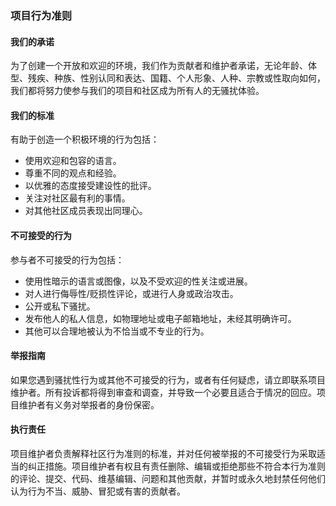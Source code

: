 ### **项目行为准则**

#### **我们的承诺**

为了创建一个开放和欢迎的环境，我们作为贡献者和维护者承诺，无论年龄、体型、残疾、种族、性别认同和表达、国籍、个人形象、人种、宗教或性取向如何，我们都将努力使参与我们的项目和社区成为所有人的无骚扰体验。

#### **我们的标准**

有助于创造一个积极环境的行为包括：
* 使用欢迎和包容的语言。
* 尊重不同的观点和经验。
* 以优雅的态度接受建设性的批评。
* 关注对社区最有利的事情。
* 对其他社区成员表现出同理心。

#### **不可接受的行为**

参与者不可接受的行为包括：
* 使用性暗示的语言或图像，以及不受欢迎的性关注或进展。
* 对人进行侮辱性/贬损性评论，或进行人身或政治攻击。
* 公开或私下骚扰。
* 发布他人的私人信息，如物理地址或电子邮箱地址，未经其明确许可。
* 其他可以合理地被认为不恰当或不专业的行为。

#### **举报指南**

如果您遇到骚扰性行为或其他不可接受的行为，或者有任何疑虑，请立即联系项目维护者。所有投诉都将得到审查和调查，并导致一个必要且适合于情况的回应。项目维护者有义务对举报者的身份保密。

#### **执行责任**

项目维护者负责解释社区行为准则的标准，并对任何被举报的不可接受行为采取适当的纠正措施。项目维护者有权且有责任删除、编辑或拒绝那些不符合本行为准则的评论、提交、代码、维基编辑、问题和其他贡献，并暂时或永久地封禁任何他们认为行为不当、威胁、冒犯或有害的贡献者。

